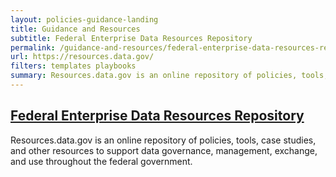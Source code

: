 ```yaml
---
layout: policies-guidance-landing
title: Guidance and Resources
subtitle: Federal Enterprise Data Resources Repository
permalink: /guidance-and-resources/federal-enterprise-data-resources-repo
url: https://resources.data.gov/
filters: templates playbooks
summary: Resources.data.gov is an online repository of policies, tools, case studies, and other resources to support data governance, management, exchange, and use ...
---
```


## [Federal Enterprise Data Resources Repository](https://resources.data.gov/)

Resources.data.gov is an online repository of policies, tools, case studies, and other resources to support data governance, management, exchange, and use throughout the federal government.